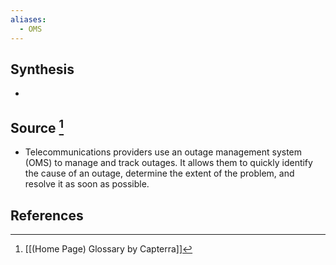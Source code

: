 ```yaml
---
aliases:
  - OMS
---
```

## Synthesis
- 
## Source [^1]
- Telecommunications providers use an outage management system (OMS) to manage and track outages. It allows them to quickly identify the cause of an outage, determine the extent of the problem, and resolve it as soon as possible.
## References

[^1]: [[(Home Page) Glossary by Capterra]]